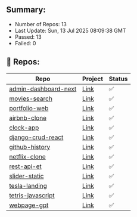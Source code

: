 ## Summary:
<p><ul>
            <li><span>Number of Repos: 13</span></li>
            <li><span>Last Update: Sun, 13 Jul 2025 08:09:38 GMT</span></li>
            <li><span>Passed: 13</span></li>
            <li><span>Failed: 0</span></li>
          </ul></p>
  

## 📝 Repos:
<table>
            <thead>
              <tr>
                <th>Repo</th>
                <th>Project</th>
                <th>Status</th>
              </tr>
            </thead>
            <tbody>
              <tr>
                                  <td><a href="https://github.com/wrujel/admin-dashboard-next">admin-dashboard-next</a></td>
                                  <td><a href="https://admin-dashboard-next-roan.vercel.app">Link</a></td>
                                  <td>✅</td>
                                </tr><tr>
                                  <td><a href="https://github.com/wrujel/movies-search">movies-search</a></td>
                                  <td><a href="https://movies-search-five.vercel.app">Link</a></td>
                                  <td>✅</td>
                                </tr><tr>
                                  <td><a href="https://github.com/wrujel/portfolio-web">portfolio-web</a></td>
                                  <td><a href="https://portfolio-web-wrujel.vercel.app">Link</a></td>
                                  <td>✅</td>
                                </tr><tr>
                                  <td><a href="https://github.com/wrujel/airbnb-clone">airbnb-clone</a></td>
                                  <td><a href="https://rental-app-delta.vercel.app">Link</a></td>
                                  <td>✅</td>
                                </tr><tr>
                                  <td><a href="https://github.com/wrujel/clock-app">clock-app</a></td>
                                  <td><a href="https://clock-app-wrujel.vercel.app">Link</a></td>
                                  <td>✅</td>
                                </tr><tr>
                                  <td><a href="https://github.com/wrujel/django-crud-react">django-crud-react</a></td>
                                  <td><a href="https://django-crud-react.onrender.com">Link</a></td>
                                  <td>✅</td>
                                </tr><tr>
                                  <td><a href="https://github.com/wrujel/github-history">github-history</a></td>
                                  <td><a href="https://github-history.vercel.app">Link</a></td>
                                  <td>✅</td>
                                </tr><tr>
                                  <td><a href="https://github.com/wrujel/netflix-clone">netflix-clone</a></td>
                                  <td><a href="https://movies-app-wrujel.vercel.app">Link</a></td>
                                  <td>✅</td>
                                </tr><tr>
                                  <td><a href="https://github.com/wrujel/rest-api-et">rest-api-et</a></td>
                                  <td><a href="https://rest-api-et.onrender.com">Link</a></td>
                                  <td>✅</td>
                                </tr><tr>
                                  <td><a href="https://github.com/wrujel/slider-static">slider-static</a></td>
                                  <td><a href="https://ephemeral-zuccutto-49ec06.netlify.app">Link</a></td>
                                  <td>✅</td>
                                </tr><tr>
                                  <td><a href="https://github.com/wrujel/tesla-landing">tesla-landing</a></td>
                                  <td><a href="https://sage-daffodil-4904c3.netlify.app">Link</a></td>
                                  <td>✅</td>
                                </tr><tr>
                                  <td><a href="https://github.com/wrujel/tetris-javascript">tetris-javascript</a></td>
                                  <td><a href="https://tetris-javascript-pi.vercel.app">Link</a></td>
                                  <td>✅</td>
                                </tr><tr>
                                  <td><a href="https://github.com/wrujel/webpage-gpt">webpage-gpt</a></td>
                                  <td><a href="https://webpage-gpt-wrujels-projects.vercel.app/">Link</a></td>
                                  <td>✅</td>
                                </tr>
            </tbody>
          </table>
  
